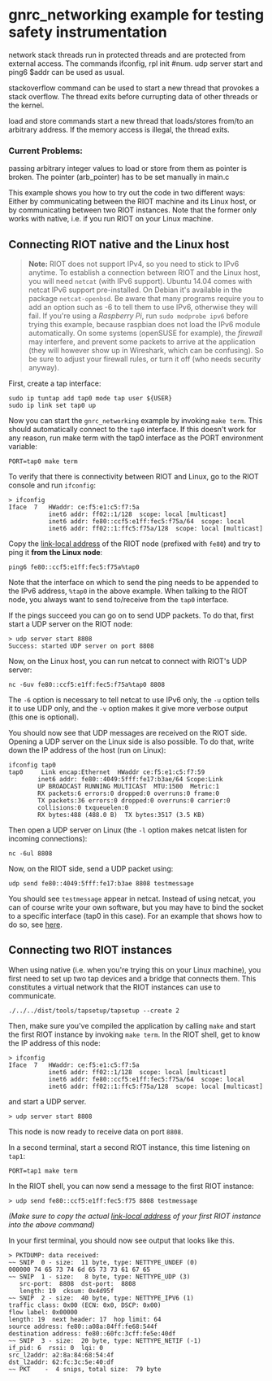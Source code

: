 # gnrc_networking example for testing safety instrumentation

network stack threads run in protected threads and are protected from external
access. The commands ifconfig, rpl init #num. udp server start and ping6 $addr can be 
used as usual.

stackoverflow command can be used to start a new thread that provokes a stack overflow.
The thread exits before currupting data of other threads or the kernel.

load and store commands start a new thread that loads/stores from/to an arbitrary
address. If the memory access is illegal, the thread exits.

### Current Problems:

passing arbitrary integer values to load or store from them 
as pointer is broken. The pointer (arb_pointer) has to be set 
manually in main.c


This example shows you how to try out the code in two different ways: Either by communicating
between the RIOT machine and its Linux host, or by communicating between two RIOT instances.
Note that the former only works with native, i.e. if you run RIOT on your Linux machine.

## Connecting RIOT native and the Linux host

> **Note:** RIOT does not support IPv4, so you need to stick to IPv6 anytime. To
establish a connection between RIOT and the Linux host, you will need `netcat`
(with IPv6 support). Ubuntu 14.04 comes with netcat IPv6 support pre-installed.
On Debian it's available in the package `netcat-openbsd`. Be aware that many
programs require you to add an option such as -6 to tell them to use IPv6, otherwise they
will fail. If you're using a _Raspberry Pi_, run `sudo modprobe ipv6` before trying
this example, because raspbian does not load the IPv6 module automatically.
On some systems (openSUSE for example), the _firewall_ may interfere, and prevent
some packets to arrive at the application (they will however show up in Wireshark,
which can be confusing). So be sure to adjust your firewall rules, or turn it off
(who needs security anyway).

First, create a tap interface:

    sudo ip tuntap add tap0 mode tap user ${USER}
    sudo ip link set tap0 up

Now you can start the `gnrc_networking` example by invoking `make term`. This should
automatically connect to the `tap0` interface. If this doesn't work for any reason,
run make term with the tap0 interface as the PORT environment variable:

    PORT=tap0 make term

To verify that there is connectivity between RIOT and Linux, go to the RIOT console and run `ifconfig`:

    > ifconfig
    Iface  7   HWaddr: ce:f5:e1:c5:f7:5a
               inet6 addr: ff02::1/128  scope: local [multicast]
               inet6 addr: fe80::ccf5:e1ff:fec5:f75a/64  scope: local
               inet6 addr: ff02::1:ffc5:f75a/128  scope: local [multicast]

Copy the [link-local address](https://en.wikipedia.org/wiki/Link-local_address)
of the RIOT node (prefixed with `fe80`) and try to ping it **from the Linux node**:

    ping6 fe80::ccf5:e1ff:fec5:f75a%tap0

Note that the interface on which to send the ping needs to be appended to the IPv6
address, `%tap0` in the above example. When talking to the RIOT node, you always want
to send to/receive from the `tap0` interface.

If the pings succeed you can go on to send UDP packets. To do that, first start a
UDP server on the RIOT node:

    > udp server start 8808
    Success: started UDP server on port 8808

Now, on the Linux host, you can run netcat to connect with RIOT's UDP server:

    nc -6uv fe80::ccf5:e1ff:fec5:f75a%tap0 8808

The `-6` option is necessary to tell netcat to use IPv6 only, the `-u` option tells
it to use UDP only, and the `-v` option makes it give more verbose output (this one is optional).

You should now see that UDP messages are received on the RIOT side. Opening a UDP
server on the Linux side is also possible. To do that, write down the IP address
of the host (run on Linux):

    ifconfig tap0
    tap0     Link encap:Ethernet  HWaddr ce:f5:e1:c5:f7:59
            inet6 addr: fe80::4049:5fff:fe17:b3ae/64 Scope:Link
            UP BROADCAST RUNNING MULTICAST  MTU:1500  Metric:1
            RX packets:6 errors:0 dropped:0 overruns:0 frame:0
            TX packets:36 errors:0 dropped:0 overruns:0 carrier:0
            collisions:0 txqueuelen:0
            RX bytes:488 (488.0 B)  TX bytes:3517 (3.5 KB)

Then open a UDP server on Linux (the `-l` option makes netcat listen for incoming connections):

    nc -6ul 8808

Now, on the RIOT side, send a UDP packet using:

    udp send fe80::4049:5fff:fe17:b3ae 8808 testmessage

You should see `testmessage` appear in netcat. Instead of using netcat, you can of
course write your own software, but you may have to bind the socket to a specific
interface (tap0 in this case). For an example that shows how to do so, see
[here](https://gist.github.com/backenklee/dad5e80b764b3b3d0d3e).

## Connecting two RIOT instances

When using native (i.e. when you're trying this on your Linux machine), you first
need to set up two tap devices and a bridge that connects them. This constitutes a
virtual network that the RIOT instances can use to communicate.

    ./../../dist/tools/tapsetup/tapsetup --create 2

Then, make sure you've compiled the application by calling `make` and start the
first RIOT instance by invoking `make term`. In the RIOT shell, get to know the
IP address of this node:

    > ifconfig
    Iface  7   HWaddr: ce:f5:e1:c5:f7:5a
               inet6 addr: ff02::1/128  scope: local [multicast]
               inet6 addr: fe80::ccf5:e1ff:fec5:f75a/64  scope: local
               inet6 addr: ff02::1:ffc5:f75a/128  scope: local [multicast]

and start a UDP server.

    > udp server start 8808

This node is now ready to receive data on port `8808`.

In a second terminal, start a second RIOT instance, this time listening on `tap1`:

    PORT=tap1 make term

In the RIOT shell, you can now send a message to the first RIOT instance:

    > udp send fe80::ccf5:e1ff:fec5:f75 8808 testmessage

*(Make sure to copy the actual
[link-local address](https://en.wikipedia.org/wiki/Link-local_address) of your first
RIOT instance into the above command)*

In your first terminal, you should now see output that looks like this.

    > PKTDUMP: data received:
    ~~ SNIP  0 - size:  11 byte, type: NETTYPE_UNDEF (0)
    000000 74 65 73 74 6d 65 73 73 61 67 65
    ~~ SNIP  1 - size:   8 byte, type: NETTYPE_UDP (3)
       src-port:  8808  dst-port:  8808
       length: 19  cksum: 0x4d95f
    ~~ SNIP  2 - size:  40 byte, type: NETTYPE_IPV6 (1)
    traffic class: 0x00 (ECN: 0x0, DSCP: 0x00)
    flow label: 0x00000
    length: 19  next header: 17  hop limit: 64
    source address: fe80::a08a:84ff:fe68:544f
    destination address: fe80::60fc:3cff:fe5e:40df
    ~~ SNIP  3 - size:  20 byte, type: NETTYPE_NETIF (-1)
    if_pid: 6  rssi: 0  lqi: 0
    src_l2addr: a2:8a:84:68:54:4f
    dst_l2addr: 62:fc:3c:5e:40:df
    ~~ PKT    -  4 snips, total size:  79 byte
